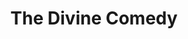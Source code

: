 ---
title: "The Divine Comedy"
summary: "The Divine Comedy are a pop band from Northern Ireland, formed in 1989 and fronted by Neil Hannon. Hannon has been the only constant member of the group, playing, in some instances, all of the non-orchestral instrumentation except drums. The band has released 12 studio albums. Between 1996 and 1999, nine singles released by the band made the UK Top 40, including the 1999 top-ten hit \"National Express\"."
image: "the-divine-comedy.jpg"
apple_music_artist_url: "https://music.apple.com/gb/artist/the-divine-comedy/4421309"
wikipedia_url: "https://en.wikipedia.org/wiki/The_Divine_Comedy_(band)"
---